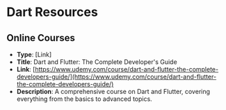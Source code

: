 # Dart Resources

## Online Courses

- **Type**: [Link]
- **Title**: Dart and Flutter: The Complete Developer's Guide
- **Link**: [https://www.udemy.com/course/dart-and-flutter-the-complete-developers-guide/](https://www.udemy.com/course/dart-and-flutter-the-complete-developers-guide/)
- **Description**: A comprehensive course on Dart and Flutter, covering everything from the basics to advanced topics.
